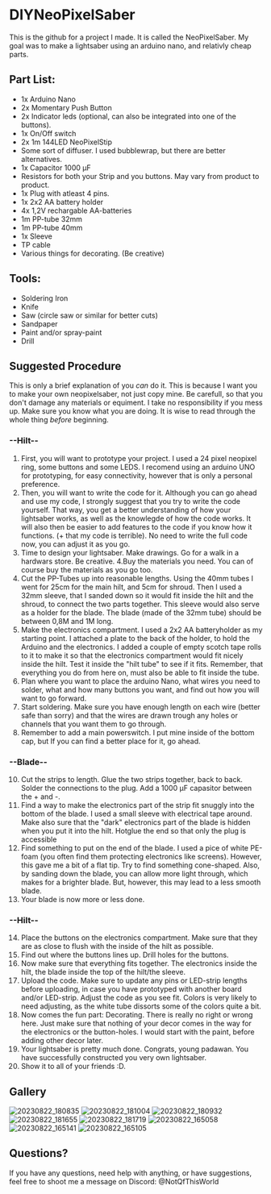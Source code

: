 # DIYNeoPixelSaber
This is the github for a project I made. It is called the NeoPixelSaber.
My goal was to make a lightsaber using an arduino nano, and relativly cheap parts.

## Part List:
- 1x Arduino Nano
- 2x Momentary Push Button
- 2x Indicator leds (optional, can also be integrated into one of the buttons).
- 1x On/Off switch
- 2x 1m 144LED NeoPixelStip
- Some sort of diffuser. I used bubblewrap, but there are better alternatives.
- 1x Capacitor 1000 µF
- Resistors for both your Strip and you buttons. May vary from product to product.
- 1x Plug with atleast 4 pins.
- 1x 2x2 AA battery holder
- 4x 1,2V rechargable AA-batteries
- 1m PP-tube 32mm
- 1m PP-tube 40mm
- 1x Sleeve
- TP cable
- Various things for decorating. (Be creative)

## Tools:
- Soldering Iron
- Knife
- Saw (circle saw or similar for better cuts)
- Sandpaper
- Paint and/or spray-paint
- Drill

## Suggested Procedure

This is only a brief explanation of you _can_ do it. This is because I want you to make your own neopixelsaber, not just copy mine. Be carefull, so that you don't damage any materials or equiment. I take no responsibility if you mess up. Make sure you know what you are doing. It is wise to read through the whole thing _before_ beginning.

###   --Hilt--
1. First, you will want to prototype your project. I used a 24 pixel neopixel ring, some buttons and some LEDS. I recomend using an arduino UNO for prototyping, for easy connectivity, however that is only a personal preference.
2. Then, you will want to write the code for it. Although you can go ahead and use my code, I strongly suggest that you try to write the code yourself. That way, you get a better understanding of how your lightsaber works, as well as the knowlegde of how the code works. It will also then be easier to add features to the code if you know how it functions. (+ that my code is terrible).
No need to write the full code now, you can adjust it as you go.
3. Time to design your lightsaber. Make drawings. Go for a walk in a hardwars store. Be creative.
4.Buy the materials you need. You can of course buy the materials as you go too.
5. Cut the PP-Tubes up into reasonable lengths. Using the 40mm tubes I went for 25cm for the main hilt, and 5cm for shroud. Then I used a 32mm sleeve, that I sanded down so it would fit inside the hilt and the shroud, to connect the two parts together. This sleeve would also serve as a holder for the blade. The blade (made of the 32mm tube) should be between 0,8M and 1M long.
6. Make the electronics compartment. I used a 2x2 AA batteryholder as my starting point. I attached a plate to the back of the holder, to hold the Arduino and the electronics. I added a couple of empty scotch tape rolls to it to make it so that the electronics compartment would fit nicely inside the hilt. Test it inside the "hilt tube" to see if it fits. Remember, that everything you do from here on, must also be able to fit inside the tube.
7. Plan where you want to place the arduino Nano, what wires you need to solder, what and how many buttons you want, and find out how you will want to go forward.
8. Start soldering. Make sure you have enough length on each wire (better safe than sorry) and that the wires are drawn trough any holes or channels that you want them to go through.
9. Remember to add a main powerswitch. I put mine inside of the bottom cap, but If you can find a better place for it, go ahead.

###   --Blade--
10. Cut the strips to length. Glue the two strips together, back to back. Solder the connections to the plug. Add a 1000 µF capasitor between the + and -.
11. Find a way to make the electronics part of the strip fit snuggly into the bottom of the blade. I used a small sleeve with electrical tape around. Make also sure that the "dark" electronics part of the blade is hidden when you put it into the hilt. Hotglue the end so that only the plug is accessible
12. Find something to put on the end of the blade. I used a pice of white PE-foam (you often find them protecting electronics like screens). However, this gave me a bit of a flat tip. Try to find something cone-shaped. Also, by sanding down the blade, you can allow more light through, which makes for a brighter blade. But, however, this may lead to a less smooth blade.
13. Your blade is now more or less done.

###   --Hilt--
14. Place the buttons on the electronics compartment. Make sure that they are as close to flush with the inside of the hilt as possible.
15. Find out where the buttons lines up. Drill holes for the buttons.
16. Now make sure that everything fits together. The electronics inside the hilt, the blade inside the top of the hilt/the sleeve.
17. Upload the code. Make sure to update any pins or LED-strip lengths before uploading, in case you have prototyped with another board and/or LED-strip. Adjust the code as you see fit. Colors is very likely to need adjusting, as the white tube dissorts some of the colors quite a bit.
18. Now comes the fun part: Decorating. There is really no right or wrong here. Just make sure that nothing of your decor comes in the way for the electronics or the button-holes. I would start with the paint, before adding other decor later.
19. Your lightsaber is pretty much done. Congrats, young padawan. You have successfully constructed you very own lightsaber.
20. Show it to all of your friends :D.

## Gallery
![20230822_180835](https://github.com/NotQfThisWorld/DIYNeoPixelSaber/assets/113789597/0053589a-f2af-4c14-bfaf-bd9e64663454)
![20230822_181004](https://github.com/NotQfThisWorld/DIYNeoPixelSaber/assets/113789597/2e862715-6fb2-49dc-9b35-af4becda76f9)
![20230822_180932](https://github.com/NotQfThisWorld/DIYNeoPixelSaber/assets/113789597/8cad1fc5-88b5-401c-a2b5-06a7c2d53675)
![20230822_181655](https://github.com/NotQfThisWorld/DIYNeoPixelSaber/assets/113789597/795b4370-064a-4b11-ab96-1d6bce60db9d)
![20230822_181719](https://github.com/NotQfThisWorld/DIYNeoPixelSaber/assets/113789597/4fa35747-e82b-4fe7-90df-0d47fe08c369)
![20230822_165058](https://github.com/NotQfThisWorld/DIYNeoPixelSaber/assets/113789597/4573e1b5-30b2-4f35-a8f2-a9bd576d8e12)
![20230822_165141](https://github.com/NotQfThisWorld/DIYNeoPixelSaber/assets/113789597/74d9ca34-8d56-40aa-aad6-75b36f4e1e7c)
![20230822_165105](https://github.com/NotQfThisWorld/DIYNeoPixelSaber/assets/113789597/ddffd2a0-1726-49d1-a1fa-6c35cc801f34)


## Questions?
If you have any questions, need help with anything, or have suggestions, feel free to shoot me a message on Discord: @NotQfThisWorld

